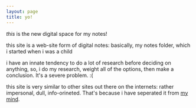 ```yaml
---
layout: page
title: yo!
---
```


<!-- yo -->

*this* is the new digital space for my notes!

this site is a web-site form of digital notes: basically, my notes folder, which i started when i was a child

i have an innate tendency to do a lot of research before deciding on anything, so, i do my research, weight all of the options, then make a conclusion. It's a severe problem. :(

this site is very similar to other sites out there on the internets: rather impersonal, dull, info-orineted. That's because i have seperated it from [my mind](https://mind.rathewolf.com).
